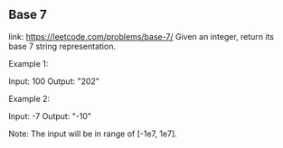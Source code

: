 ## Base 7 
link: <https://leetcode.com/problems/base-7/>
Given an integer, return its base 7 string representation.

Example 1:

Input: 100
Output: "202"



Example 2:

Input: -7
Output: "-10"



Note:
The input will be in range of [-1e7, 1e7].
